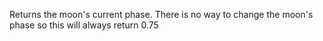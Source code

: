 Returns the moon's current phase. There is no way to change the moon's
phase so this will always return 0.75
